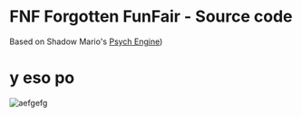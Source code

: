 # FNF Forgotten FunFair - Source code
Based on Shadow Mario's [Psych Engine](https://github.com/ShadowMario/FNF-PsychEngine))

# y eso po

![aefgefg](https://github.com/user-attachments/assets/cf31a108-7908-4403-b8db-3dd75422d135)
